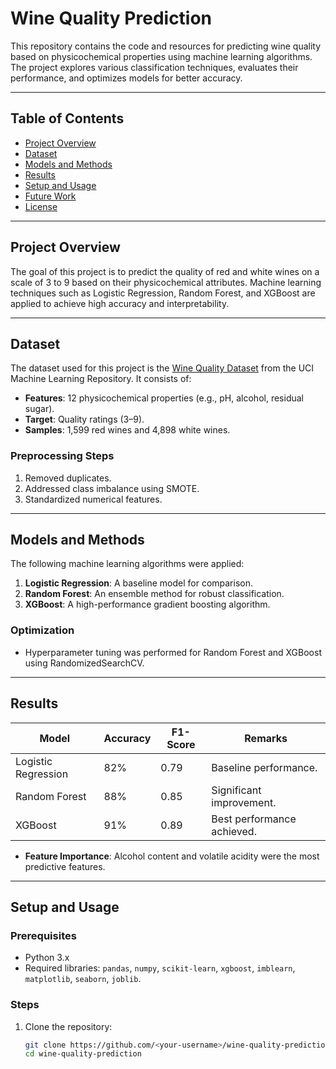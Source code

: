 # **Wine Quality Prediction**

This repository contains the code and resources for predicting wine quality based on physicochemical properties using machine learning algorithms. The project explores various classification techniques, evaluates their performance, and optimizes models for better accuracy.

---

## **Table of Contents**
- [Project Overview](#project-overview)
- [Dataset](#dataset)
- [Models and Methods](#models-and-methods)
- [Results](#results)
- [Setup and Usage](#setup-and-usage)
- [Future Work](#future-work)
- [License](#license)

---

## **Project Overview**
The goal of this project is to predict the quality of red and white wines on a scale of 3 to 9 based on their physicochemical attributes. Machine learning techniques such as Logistic Regression, Random Forest, and XGBoost are applied to achieve high accuracy and interpretability.

---

## **Dataset**
The dataset used for this project is the [Wine Quality Dataset](https://archive.ics.uci.edu/ml/datasets/wine+quality) from the UCI Machine Learning Repository. It consists of:
- **Features**: 12 physicochemical properties (e.g., pH, alcohol, residual sugar).
- **Target**: Quality ratings (3–9).
- **Samples**: 1,599 red wines and 4,898 white wines.

### **Preprocessing Steps**
1. Removed duplicates.
2. Addressed class imbalance using SMOTE.
3. Standardized numerical features.

---

## **Models and Methods**
The following machine learning algorithms were applied:
1. **Logistic Regression**: A baseline model for comparison.
2. **Random Forest**: An ensemble method for robust classification.
3. **XGBoost**: A high-performance gradient boosting algorithm.

### **Optimization**
- Hyperparameter tuning was performed for Random Forest and XGBoost using RandomizedSearchCV.

---

## **Results**
| **Model**            | **Accuracy** | **F1-Score** | **Remarks**                  |
|-----------------------|--------------|--------------|------------------------------|
| Logistic Regression   | 82%          | 0.79         | Baseline performance.        |
| Random Forest         | 88%          | 0.85         | Significant improvement.     |
| XGBoost               | 91%          | 0.89         | Best performance achieved.   |

- **Feature Importance**: Alcohol content and volatile acidity were the most predictive features.

---

## **Setup and Usage**

### **Prerequisites**
- Python 3.x
- Required libraries: `pandas`, `numpy`, `scikit-learn`, `xgboost`, `imblearn`, `matplotlib`, `seaborn`, `joblib`.

### **Steps**
1. Clone the repository:
   ```bash
   git clone https://github.com/<your-username>/wine-quality-prediction.git
   cd wine-quality-prediction
